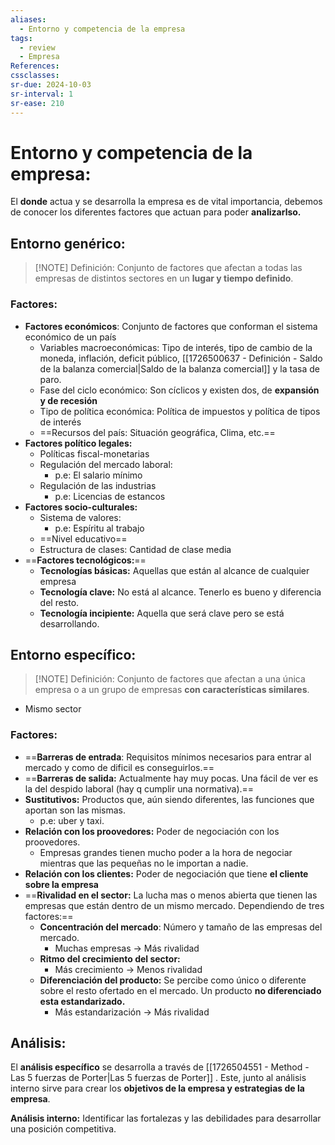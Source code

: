 ```yaml
---
aliases:
  - Entorno y competencia de la empresa
tags:
  - review
  - Empresa
References: 
cssclasses:
sr-due: 2024-10-03
sr-interval: 1
sr-ease: 210
---
```


# Entorno y competencia de la empresa: 
El **donde** actua y se desarrolla la empresa es de vital importancia, debemos de conocer los diferentes factores que actuan para poder **analizarlso.**

## Entorno genérico:
> [!NOTE] Definición:
> Conjunto de factores que afectan a todas las empresas de distintos sectores en un **lugar y tiempo definido**. 
### Factores:
+ **Factores económicos**: Conjunto de factores que conforman el sistema económico de un país
	+ Variables macroeconómicas: Tipo de interés, tipo de cambio de la moneda, inflación, deficit público, [[1726500637 - Definición - Saldo de la balanza comercial|Saldo de la balanza comercial]] y la tasa de paro.
	+ Fase del ciclo económico: Son cíclicos y existen dos, de **expansión y de recesión**
	+ Tipo de política económica: Política de impuestos y política de tipos de interés
	+ ==Recursos del país: Situación geográfica, Clima, etc.==
+ **Factores político legales:** 
	+ Políticas fiscal-monetarias
	+ Regulación del mercado laboral: 
		+ p.e: El salario mínimo
	+ Regulación de las industrias
		+ p.e: Licencias de estancos
+ **Factores socio-culturales:**
	+ Sistema de valores: 
		+ p.e: Espíritu al trabajo
	+ ==Nivel educativo== 
	+ Estructura de clases: Cantidad de clase media
+ ==**Factores tecnológicos:**==
	+ **Tecnologías básicas:** Aquellas que están al alcance de cualquier empresa
	+ **Tecnología clave:** No está al alcance. Tenerlo es bueno y diferencia del resto. 
	+ **Tecnología incipiente:** Aquella que será clave pero se está desarrollando. 

## Entorno específico:

> [!NOTE] Definición:
Conjunto de factores que afectan a una única empresa o a un grupo de empresas **con características similares**. 
+ Mismo sector
### Factores: 
+ ==**Barreras de entrada**: Requisitos mínimos necesarios para entrar al mercado y como de dificil es conseguirlos.==
+ ==**Barreras de salida:** Actualmente hay muy pocas. Una fácil de ver es la del despido laboral (hay q cumplir una normativa).== 
+ **Sustitutivos:** Productos que, aún siendo diferentes, las funciones que aportan son las mismas.
	+ p.e: uber y taxi. 
+ **Relación con los proovedores:** Poder de negociación con los proovedores.
	+ Empresas grandes tienen mucho poder a la hora de negociar mientras que las pequeñas no le importan a nadie.
+ **Relación con los clientes:** Poder de negociación que tiene **el cliente sobre la empresa**
+ ==**Rivalidad en el sector:** La lucha mas o menos abierta que tienen las empresas que están dentro de un mismo mercado. Dependiendo de tres factores:== 
	+ **Concentración del mercado**: Número y tamaño de las empresas del mercado.
		+ Muchas empresas → Más rivalidad
	+ **Ritmo del crecimiento del sector:**
		+ Más crecimiento → Menos rivalidad
	+ **Diferenciación del producto:** Se percibe como único o diferente sobre el resto ofertado en el mercado. Un producto **no diferenciado esta estandarizado.** 
		+ Más estandarización → Más rivalidad

## Análisis:
El **análisis específico** se desarrolla a través de [[1726504551 - Method - Las 5 fuerzas de Porter|Las 5 fuerzas de Porter]] . Este, junto al análisis interno sirve para crear los **objetivos de la empresa y estrategias de la empresa**. 


**Análisis interno:** Identificar las fortalezas y las debilidades para desarrollar una posición competitiva. 


